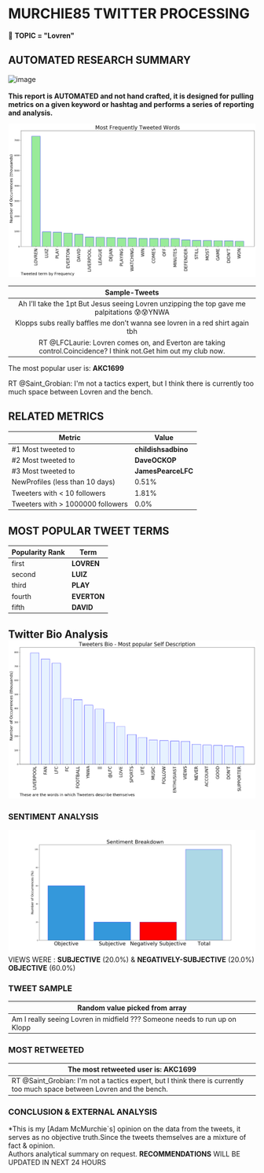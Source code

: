 # MURCHIE85 TWITTER PROCESSING 
&#x1F34E; **TOPIC = "Lovren"**

## AUTOMATED RESEARCH SUMMARY

![image](https://marketingplatform.google.com/about/static/images/gmp/analytics-smb-benefit.jpg)
<br></br>
<b> This report is AUTOMATED and not hand crafted, it is designed for pulling metrics on a given keyword or hashtag and performs a series of reporting and analysis.</b>



![image](TWEETS.png)



|                **Sample-Tweets**        |
| :-------------: |
| Ah I’ll take the 1pt But Jesus seeing Lovren unzipping the top gave me palpitations 😰😰YNWA |
| Klopps subs really baffles me don’t wanna see lovren in a red shirt again tbh |
| RT @LFCLaurie: Lovren comes on, and Everton are taking control.Coincidence? I think not.Get him out my club now. |

The most popular user is: **AKC1699**
<div class="alert alert-block alert-danger"> RT @Saint_Grobian: I'm not a tactics expert, but I think there is currently too much space between Lovren and the bench.</div>

## RELATED METRICS<br>
| Metric | Value |
| ------------- | ------------- |
| #1 Most tweeted to  | **chiIdishsadbino** |
| #2 Most tweeted to  | **DaveOCKOP** |
| #3 Most tweeted to  | **JamesPearceLFC** |
| NewProfiles (less than 10 days) | 0.51%  |
| Tweeters with < 10 followers  | 1.81%|
| Tweeters with > 1000000 followers  | 0.0%  |



## MOST POPULAR TWEET TERMS 


| Popularity Rank  | Term |
| ------------- | ------------- |
| first  | **LOVREN**  |
| second  | **LUIZ**  |
| third  | **PLAY** |
| fourth  | **EVERTON**  |
| fifth  | **DAVID**  |


## Twitter Bio Analysis![image](BIO.png)
### SENTIMENT ANALYSIS
![image](sentiment.png)
VIEWS WERE : **SUBJECTIVE**  (20.0%) & **NEGATIVELY-SUBJECTIVE** (20.0%) **OBJECTIVE** (60.0%)

### TWEET SAMPLE 
| Random value picked from array |
| ------------- |
|Am I really seeing Lovren in midfield ??? Someone needs to run up on Klopp |

### MOST RETWEETED 

| The most retweeted user is: **AKC1699**  |
| ------------- |
| RT @Saint_Grobian: I'm not a tactics expert, but I think there is currently too much space between Lovren and the bench. |

### CONCLUSION & EXTERNAL ANALYSIS

*This is my [Adam McMurchie`s] opinion on the data from the tweets, it serves as no objective truth.Since the tweets themselves are a mixture of fact & opinion.<br>
Authors analytical summary on request.
**RECOMMENDATIONS** WILL BE UPDATED IN NEXT  24 HOURS <br>